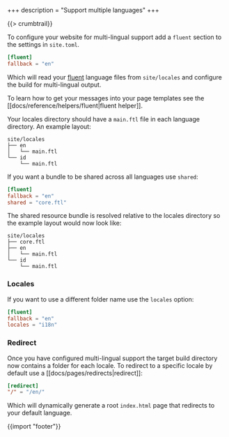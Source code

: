 +++
description = "Support multiple languages"
+++

{{> crumbtrail}}

To configure your website for multi-lingual support add a `fluent` section to the settings in `site.toml`.

```toml
[fluent]
fallback = "en"
```

Which will read your [fluent](https://www.projectfluent.org/) language files from `site/locales` and configure the build for multi-lingual output.

To learn how to get your messages into your page templates see the [[docs/reference/helpers/fluent|fluent helper]].

Your locales directory should have a `main.ftl` file in each language directory. An example layout:

```
site/locales
├── en
│   └── main.ftl
└── id
    └── main.ftl
```

If you want a bundle to be shared across all languages use `shared`:

```toml
[fluent]
fallback = "en"
shared = "core.ftl"
```

The shared resource bundle is resolved relative to the locales directory so the example layout would now look like:

```
site/locales
├── core.ftl
├── en
│   └── main.ftl
└── id
    └── main.ftl
```

### Locales

If you want to use a different folder name use the `locales` option:

```toml
[fluent]
fallback = "en"
locales = "i18n"
```

### Redirect

Once you have configured multi-lingual support the target build directory now contains a folder for each locale. To redirect to a specific locale by default use a [[docs/pages/redirects|redirect]]:

```toml
[redirect]
"/" = "/en/"
```

Which will dynamically generate a root `index.html` page that redirects to your default language.

{{import "footer"}}
